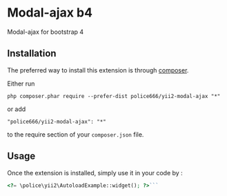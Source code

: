 Modal-ajax b4
=============
Modal-ajax for bootstrap 4

Installation
------------

The preferred way to install this extension is through [composer](http://getcomposer.org/download/).

Either run

```
php composer.phar require --prefer-dist police666/yii2-modal-ajax "*"
```

or add

```
"police666/yii2-modal-ajax": "*"
```

to the require section of your `composer.json` file.


Usage
-----

Once the extension is installed, simply use it in your code by  :

```php
<?= \police\yii2\AutoloadExample::widget(); ?>```